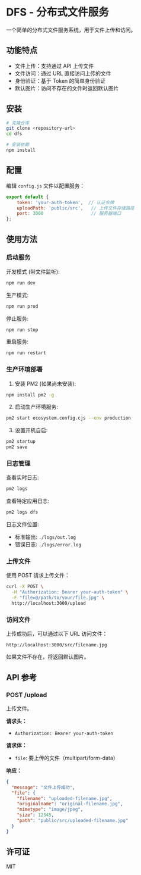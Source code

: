 # DFS - 分布式文件服务

一个简单的分布式文件服务系统，用于文件上传和访问。

## 功能特点

- 文件上传：支持通过 API 上传文件
- 文件访问：通过 URL 直接访问上传的文件
- 身份验证：基于 Token 的简单身份验证
- 默认图片：访问不存在的文件时返回默认图片

## 安装

```bash
# 克隆仓库
git clone <repository-url>
cd dfs

# 安装依赖
npm install
```

## 配置

编辑 `config.js` 文件以配置服务：

```javascript
export default {
    token: 'your-auth-token',  // 认证令牌
    uploadPath: 'public/src',   // 上传文件存储路径
    port: 3000                  // 服务器端口
};
```

## 使用方法

### 启动服务

开发模式 (带文件监听):
```bash
npm run dev
```

生产模式:
```bash
npm run prod
```

停止服务:
```bash
npm run stop
```

重启服务:
```bash
npm run restart
```

### 生产环境部署

1. 安装 PM2 (如果尚未安装):
```bash
npm install pm2 -g
```

2. 启动生产环境服务:
```bash
pm2 start ecosystem.config.cjs --env production
```

3. 设置开机自启:
```bash
pm2 startup
pm2 save
```

### 日志管理

查看实时日志:
```bash
pm2 logs
```

查看特定应用日志:
```bash
pm2 logs dfs
```

日志文件位置:
- 标准输出: `./logs/out.log`
- 错误日志: `./logs/error.log`

### 上传文件

使用 POST 请求上传文件：

```bash
curl -X POST \
  -H "Authorization: Bearer your-auth-token" \
  -F "file=@/path/to/your/file.jpg" \
  http://localhost:3000/upload
```

### 访问文件

上传成功后，可以通过以下 URL 访问文件：

```
http://localhost:3000/src/filename.jpg
```

如果文件不存在，将返回默认图片。

## API 参考

### POST /upload

上传文件。

**请求头：**
- `Authorization: Bearer your-auth-token`

**请求体：**
- `file`: 要上传的文件（multipart/form-data）

**响应：**
```json
{
  "message": "文件上传成功",
  "file": {
    "filename": "uploaded-filename.jpg",
    "originalname": "original-filename.jpg",
    "mimetype": "image/jpeg",
    "size": 12345,
    "path": "public/src/uploaded-filename.jpg"
  }
}
```

## 许可证

MIT